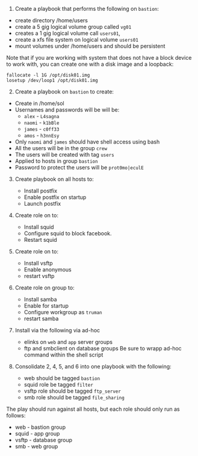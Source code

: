 1. Create a playbook that performs the following on `bastion`:
  - create directory /home/users
  - create a 5 gig logical volume group called `vg01`
  - creates a 1 gig logical volume call `users01`, 
  - create a xfs file system on logical volume `users01`
  - mount volumes under /home/users and should be persistent

Note that if you are working with system that does not have a block device to work with, you can create one with a disk image and a loopback:

```
fallocate -l 1G /opt/disk01.img
losetup /dev/loop1 /opt/disk01.img
```

2.  Create a playbook on `bastion` to create:
  - Create in /home/sol
  - Usernames and passwords will be will be:
     - `alex` - `L4sagna`
     - `naomi` - `k1bBle`
     - `james` - `c0ff33`
     - `amos` - `h3nnEsy`
  - Only `naomi` and `james` should have shell access using bash
  - All the users will be in the group `crew`
  - The users will be created with tag `users`
  - Applied to hosts in group `bastion`
  - Password to protect the users will be `prot0mo|eculE`

3. Create playbook on all hosts to:
   - Install postfix
   - Enable postfix on startup
   - Launch postfix

4. Create role on to:
   - Install squid
   - Configure squid to block facebook.
   - Restart squid

5. Create role on to:
   - Install vsftp
   - Enable anonymous
   - restart vsftp

6. Create role on group to:
   - Install samba
   - Enable for startup
   - Configure workgroup as `truman`
   - restart samba

7. Install via the following via ad-hoc
   - elinks on `web` and `app` server groups
   - ftp and smbclient on database groups
Be sure to wrapp ad-hoc command within the shell script

8. Consolidate 2, 4, 5, and 6 into one playbook with the following:
   - web should be tagged `bastion`
   - squid role be tagged `filter`
   - vsftp role should be tagged `ftp_server`
   - smb role should be tagged `file_sharing`

The play should run against all hosts, but each role should only run as follows:

   - web - bastion group
   - squid - app group
   - vsftp - database group
   - smb - web group
